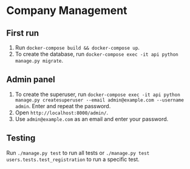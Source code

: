 # Company Management

## First run

1. Run `docker-compose build && docker-compose up`.
2. To create the database, run `docker-compose exec -it api python manage.py migrate`.

## Admin panel

1. To create the superuser, run `docker-compose exec -it api python manage.py createsuperuser --email admin@example.com --username admin`. Enter and repeat the password.
2. Open `http://localhost:8000/admin/`.
3. Use `admin@example.com` as an email and enter your password.


## Testing

Run `./manage.py test` to run all tests or `./manage.py test users.tests.test_registration` to run a specific test.
